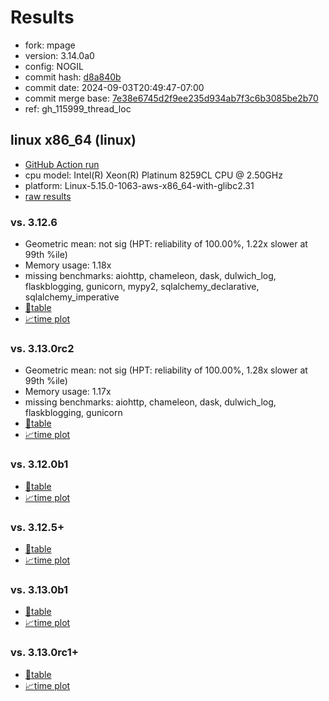 # Results

- fork: mpage
- version: 3.14.0a0
- config: NOGIL
- commit hash: [d8a840b](https://github.com/mpage/cpython/commit/d8a840b)
- commit date: 2024-09-03T20:49:47-07:00
- commit merge base: [7e38e6745d2f9ee235d934ab7f3c6b3085be2b70](https://github.com/mpage/cpython/commit/7e38e6745d2f9ee235d934ab7f3c6b3085be2b70)
- ref: gh_115999_thread_loc

## linux x86_64 (linux)

- [GitHub Action run](https://github.com/facebookexperimental/free-threading-benchmarking/actions/runs/10694784445)
- cpu model: Intel(R) Xeon(R) Platinum 8259CL CPU @ 2.50GHz
- platform: Linux-5.15.0-1063-aws-x86_64-with-glibc2.31
- [raw results](bm-20240903-linux-x86_64-mpage-gh_115999_thread_loc-3.14.0a0-d8a840b.json)

### vs. 3.12.6

- Geometric mean: not sig (HPT: reliability of 100.00%, 1.22x slower at 99th %ile)
- Memory usage: 1.18x
- missing benchmarks: aiohttp, chameleon, dask, dulwich_log, flaskblogging, gunicorn, mypy2, sqlalchemy_declarative, sqlalchemy_imperative
- [📄table](bm-20240903-linux-x86_64-mpage-gh_115999_thread_loc-3.14.0a0-d8a840b-vs-3.12.6.md)
- [📈time plot](bm-20240903-linux-x86_64-mpage-gh_115999_thread_loc-3.14.0a0-d8a840b-vs-3.12.6.svg)

### vs. 3.13.0rc2

- Geometric mean: not sig (HPT: reliability of 100.00%, 1.28x slower at 99th %ile)
- Memory usage: 1.17x
- missing benchmarks: aiohttp, chameleon, dask, dulwich_log, flaskblogging, gunicorn
- [📄table](bm-20240903-linux-x86_64-mpage-gh_115999_thread_loc-3.14.0a0-d8a840b-vs-3.13.0rc2.md)
- [📈time plot](bm-20240903-linux-x86_64-mpage-gh_115999_thread_loc-3.14.0a0-d8a840b-vs-3.13.0rc2.svg)

### vs. 3.12.0b1

- [📄table](bm-20240903-linux-x86_64-mpage-gh_115999_thread_loc-3.14.0a0-d8a840b-vs-3.12.0b1.md)
- [📈time plot](bm-20240903-linux-x86_64-mpage-gh_115999_thread_loc-3.14.0a0-d8a840b-vs-3.12.0b1.svg)

### vs. 3.12.5+

- [📄table](bm-20240903-linux-x86_64-mpage-gh_115999_thread_loc-3.14.0a0-d8a840b-vs-3.12.5%2B.md)
- [📈time plot](bm-20240903-linux-x86_64-mpage-gh_115999_thread_loc-3.14.0a0-d8a840b-vs-3.12.5%2B.svg)

### vs. 3.13.0b1

- [📄table](bm-20240903-linux-x86_64-mpage-gh_115999_thread_loc-3.14.0a0-d8a840b-vs-3.13.0b1.md)
- [📈time plot](bm-20240903-linux-x86_64-mpage-gh_115999_thread_loc-3.14.0a0-d8a840b-vs-3.13.0b1.svg)

### vs. 3.13.0rc1+

- [📄table](bm-20240903-linux-x86_64-mpage-gh_115999_thread_loc-3.14.0a0-d8a840b-vs-3.13.0rc1%2B.md)
- [📈time plot](bm-20240903-linux-x86_64-mpage-gh_115999_thread_loc-3.14.0a0-d8a840b-vs-3.13.0rc1%2B.svg)

